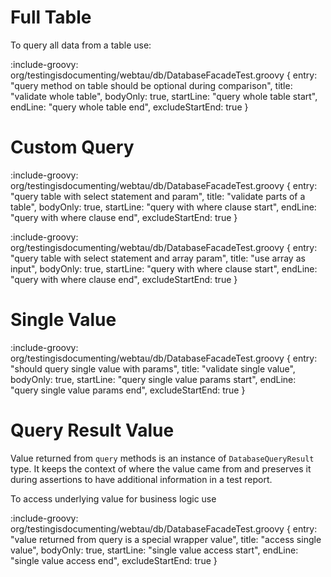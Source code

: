 # Full Table

To query all data from a table use:

:include-groovy: org/testingisdocumenting/webtau/db/DatabaseFacadeTest.groovy {
    entry: "query method on table should be optional during comparison",
    title: "validate whole table",
    bodyOnly: true,
    startLine: "query whole table start",
    endLine: "query whole table end",
    excludeStartEnd: true
}

# Custom Query

:include-groovy: org/testingisdocumenting/webtau/db/DatabaseFacadeTest.groovy {
    entry: "query table with select statement and param",
    title: "validate parts of a table",
    bodyOnly: true,
    startLine: "query with where clause start",
    endLine: "query with where clause end",
    excludeStartEnd: true
}

:include-groovy: org/testingisdocumenting/webtau/db/DatabaseFacadeTest.groovy {
    entry: "query table with select statement and array param",
    title: "use array as input",
    bodyOnly: true,
    startLine: "query with where clause start",
    endLine: "query with where clause end",
    excludeStartEnd: true
}

# Single Value

:include-groovy: org/testingisdocumenting/webtau/db/DatabaseFacadeTest.groovy {
    entry: "should query single value with params",
    title: "validate single value",
    bodyOnly: true,
    startLine: "query single value params start",
    endLine: "query single value params end",
    excludeStartEnd: true
}

# Query Result Value

Value returned from `query` methods is an instance of `DatabaseQueryResult` type. 
It keeps the context of where the value came from and preserves it during assertions to have additional information in 
a test report.

To access underlying value for business logic use


:include-groovy: org/testingisdocumenting/webtau/db/DatabaseFacadeTest.groovy {
    entry: "value returned from query is a special wrapper value",
    title: "access single value",
    bodyOnly: true,
    startLine: "single value access start",
    endLine: "single value access end",
    excludeStartEnd: true
}

